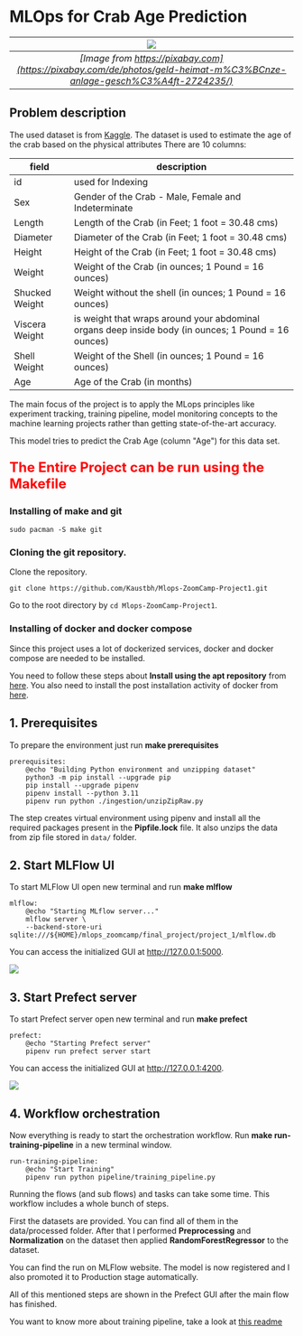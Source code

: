 # MLOps for Crab Age Prediction 
|![](/images/house.jpg)|
|:--:| 
|*[Image from https://pixabay.com](https://pixabay.com/de/photos/geld-heimat-m%C3%BCnze-anlage-gesch%C3%A4ft-2724235/)*|

## Problem description
The used dataset is from [Kaggle](https://www.kaggle.com/datasets/shalfey/extended-crab-age-prediction/data). The dataset is used to estimate the age of the crab based on the physical attributes
There are 10 columns:

<div align="center">

| field | description |
|------|------------| 
| id  | used for Indexing |
|Sex| Gender of the Crab - Male, Female and Indeterminate |
|Length | Length of the Crab (in Feet; 1 foot = 30.48 cms) |
|Diameter   |   Diameter of the Crab (in Feet; 1 foot = 30.48 cms) |
|Height  |  Height of the Crab (in Feet; 1 foot = 30.48 cms) |
|Weight |  Weight of the Crab (in ounces; 1 Pound = 16 ounces) |
|Shucked Weight |  Weight without the shell (in ounces; 1 Pound = 16 ounces) |
|Viscera Weight   |   is weight that wraps around your abdominal organs deep inside body (in ounces; 1 Pound = 16 ounces) |
|Shell Weight |   Weight of the Shell (in ounces; 1 Pound = 16 ounces) |
|Age     |  Age of the Crab (in months) |

</div>
The main focus of the project is to apply the MLops principles like experiment tracking, training pipeline, model monitoring concepts to the machine learning projects rather than getting state-of-the-art accuracy.

This model tries to predict the Crab Age (column "Age") for this data set.

<p style="font-size:24px; color:red;"><strong>The Entire Project can be run using the Makefile</strong></p>

### Installing of make and git
```
sudo pacman -S make git
```

### Cloning the git repository.

Clone the repository.
```shell
git clone https://github.com/Kaustbh/Mlops-ZoomCamp-Project1.git
```
Go to the root directory by ```cd Mlops-ZoomCamp-Project1```.


### Installing of docker and docker compose
Since this project uses a lot of dockerized services, docker and docker compose are needed to be installed.

You need to follow these steps about **Install using the apt repository** from [here](https://docs.docker.com/engine/install/ubuntu/). You also need to install the post installation activity of docker from [here](https://docs.docker.com/engine/install/linux-postinstall/).

## 1. Prerequisites
To prepare the environment just run **make prerequisites**
```
prerequisites:
	@echo "Building Python environment and unzipping dataset"
	python3 -m pip install --upgrade pip
	pip install --upgrade pipenv
	pipenv install --python 3.11
	pipenv run python ./ingestion/unzipZipRaw.py
```
The step creates virtual environment using pipenv and install all the required packages present in the **Pipfile.lock** file.
It also unzips the data from zip file stored in ```data/``` folder.


## 2. Start MLFlow UI
To start MLFlow UI open new terminal and run **make mlflow**
```
mlflow:
	@echo "Starting MLflow server..."
	mlflow server \
	--backend-store-uri sqlite:///${HOME}/mlops_zoomcamp/final_project/project_1/mlflow.db 
```
You can access the initialized GUI at http://127.0.0.1:5000.

![](/images/mlflow-initialGUI.png)


## 3. Start Prefect server
To start Prefect server open new terminal and run **make prefect**
```
prefect:
	@echo "Starting Prefect server"
	pipenv run prefect server start
```
You can access the initialized GUI at http://127.0.0.1:4200.

![](/images/prefect-initialGUI.png)

## 4. Workflow orchestration
Now everything is ready to start the orchestration workflow. Run **make run-training-pipeline** in a new terminal window.
```
run-training-pipeline:
	@echo "Start Training"
	pipenv run python pipeline/training_pipeline.py
```

Running the flows (and sub flows) and tasks can take some time.
This workflow includes a whole bunch of steps. 

First the datasets are provided. You can find all of them in the data/processed folder. After that I performed **Preprocessing** and **Normalization** on the dataset then applied **RandomForestRegressor** to the dataset.

You can find the run on MLFlow website. The model is now registered and I also promoted it to Production stage automatically.

All of this mentioned steps are shown in the Prefect GUI after the main flow has finished.

You want to know more about training pipeline, take a look at [this readme](./pipeline/README.md)
<!---
## 5. Monitoring with Evidently and Grafana
This step shows Evidently and Grafana in action. It is dockerized (have a look at monitoring/docker-compose.yaml). To start this step open new terminal and run **make monitoring**. Run this make command in root directory.
```
monitoring:
	@echo "Starting monitoring with Evidently and Grafana dashboards"
	pipenv run docker-compose -f ./monitoring/docker-compose.yaml up --build
	@echo "Open a new terminal and run"
	@echo "cd monitoring"
	@echo "python evidently_metrics_calculation.py"
```
This provides 3 running docker containers for you (database, [Grafana](http://localhost:3000/), and [Adminer](http://localhost:8080/)). The user credentials for Grafana are admin:admin.
Then you have to open new terminal and change directory to the monitoring folder and run **python evidently_metrics_calculation.py** manually.
A process is triggered to simulate production usage of the model. For that purpose some metrics are calculated for 9 runs (3 for each of 3 different data sets). On Grafana website you can find a prepared dashboard "Housing Prices Prediction Dashboard". After finishing you can see the results.

![](/images/grafana-db.png)

I implemented also simple alerting to raise an error when one specific value is higher than expected.  

![](/images/grafana-alerting.png)


## 6. Model deployment as simple web service
This step is about deploying the model as a web service. It is also dockerized (have a look at the Dockerfile in the web-service folder). The image building process can be triggered by running **make web-service**.
```
web-service:
	@echo "Creating docker container for model deployment (as web service)"
	pipenv run docker build -f ./web-service/Dockerfile -t housing-price-prediction-service:v1
	@echo "Open a new terminal and run"
	@echo "cd web-service"
	@echo "docker run -it --rm -p 9696:9696 housing-price-prediction-service:v1"
	@echo "Open a new terminal and run"
	@echo "python test.py"
	@echo "To stop all running docker containers run"
	@echo "docker stop $(docker ps -a -q)"
```
Then you have to change directory to the web-service folder. By running **docker run -it --rm -p 9696:9696 housing-price-prediction-service:v1** the docker container is started. The web service is listening at http://0.0.0.0:9696. 
Open a new terminal (in the web-service folder) and run **python test.py**. This triggers a request to get a prediction for one specific example. This triggers one request and outputs the result of the prediction to the terminal.

## 7. Cleaning
To clean everything open new terminal and run **make clean**
```
clean:
	@echo "Cleaning"
	rm -rf __pycache__
	rm -rf data/processed
	rm -rf data/raw/housing-prices-35.csv
	rm -rf evidently
	rm -rf mlruns
	rm -rf mlflow.db
	pipenv --rm
```
This also removes the virtual environment in the project folder **.venv**


## Reproducibility
Following each step in the mentioned order should make it easy to reproduce the same results like me.

## Best Practices
There are unit tests implemented and I used black, isort and pylint as linter and code formatters (have a look at pyproject.toml). I used a Makefile for the most important steps. This order should guide you through the project. I also implemented pre-commit hooks (see .pre-commit-config.yaml) and I added ci-tests (see .github/workflows/ci-tests.yml). -->